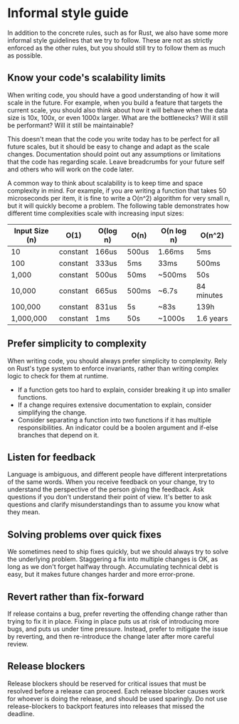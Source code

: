 # Informal style guide

In addition to the concrete rules, such as for Rust, we also have some more informal style
guidelines that we try to follow. These are not as strictly enforced as the
other rules, but you should still try to follow them as much as possible.

## Know your code's scalability limits

When writing code, you should have a good understanding of how it will scale in the future.
For example, when you build a feature that targets the current scale, you should also think
about how it will behave when the data size is 10x, 100x, or even 1000x larger.
What are the bottlenecks? Will it still be performant? Will it still be maintainable?

This doesn't mean that the code you write today has to be perfect for all future scales, but
it should be easy to change and adapt as the scale changes. Documentation should point out
any assumptions or limitations that the code has regarding scale. Leave breadcrumbs for your
future self and others who will work on the code later.

A common way to think about scalability is to keep time and space complexity in mind.
For example, if you are writing a function that takes 50 microseconds per item, it is
fine to write a O(n^2) algorithm for very small n, but it will quickly become a problem.
The following table demonstrates how different time complexities scale with increasing input sizes:

| Input Size (n) | O(1)     | O(log n) | O(n)  | O(n log n) | O(n^2)     |
|----------------|----------|----------|-------|------------|------------|
| 10             | constant | 166us    | 500us | 1.66ms     | 5ms        |
| 100            | constant | 333us    | 5ms   | 33ms       | 500ms      |
| 1,000          | constant | 500us    | 50ms  | ~500ms     | 50s        |
| 10,000         | constant | 665us    | 500ms | ~6.7s      | 84 minutes |
| 100,000        | constant | 831us    | 5s    | ~83s       | 139h       |
| 1,000,000      | constant | 1ms      | 50s   | ~1000s     | 1.6 years  |

## Prefer simplicity to complexity

When writing code, you should always prefer simplicity to complexity. Rely on Rust's type system
to enforce invariants, rather than writing complex logic to check for them at runtime.

* If a function gets too hard to explain, consider breaking it up into smaller functions.
* If a change requires extensive documentation to explain, consider simplifying the change.
* Consider separating a function into two functions if it has multiple responsibilities.
  An indicator could be a boolen argument and if-else branches that depend on it.

## Listen for feedback

Language is ambiguous, and different people have different interpretations of the same words.
When you receive feedback on your change, try to understand the perspective of the person giving the feedback.
Ask questions if you don't understand their point of view.
It's better to ask questions and clarify misunderstandings than to assume you know what they mean.

## Solving problems over quick fixes

We sometimes need to ship fixes quickly, but we should always try to solve the underlying problem.
Staggering a fix into multiple changes is OK, as long as we don't forget halfway through.
Accumulating technical debt is easy, but it makes future changes harder and more error-prone.

## Revert rather than fix-forward

If release contains a bug, prefer reverting the offending change rather than trying to fix it in place.
Fixing in place puts us at risk of introducing more bugs, and puts us under time pressure.
Instead, prefer to mitigate the issue by reverting, and then re-introduce the change later after more careful review.

## Release blockers

Release blockers should be reserved for critical issues that must be resolved before a release can proceed.
Each release blocker causes work for whoever is doing the release, and should be used sparingly.
Do not use release-blockers to backport features into releases that missed the deadline.

